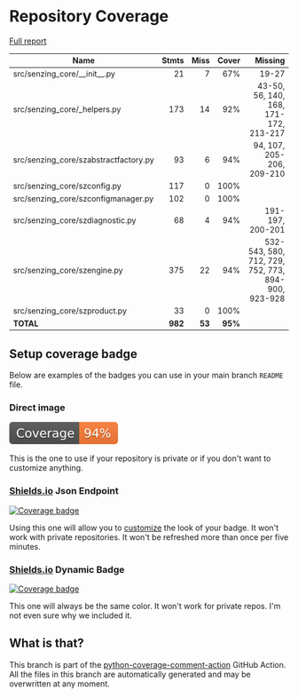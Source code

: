 # Repository Coverage

[Full report](https://htmlpreview.github.io/?https://github.com/senzing-garage/sz-sdk-python-core/blob/python-coverage-comment-action-data/htmlcov/index.html)

| Name                                   |    Stmts |     Miss |   Cover |   Missing |
|--------------------------------------- | -------: | -------: | ------: | --------: |
| src/senzing\_core/\_\_init\_\_.py      |       21 |        7 |     67% |     19-27 |
| src/senzing\_core/\_helpers.py         |      173 |       14 |     92% |43-50, 56, 140, 168, 171-172, 213-217 |
| src/senzing\_core/szabstractfactory.py |       93 |        6 |     94% |94, 107, 205-206, 209-210 |
| src/senzing\_core/szconfig.py          |      117 |        0 |    100% |           |
| src/senzing\_core/szconfigmanager.py   |      102 |        0 |    100% |           |
| src/senzing\_core/szdiagnostic.py      |       68 |        4 |     94% |191-197, 200-201 |
| src/senzing\_core/szengine.py          |      375 |       22 |     94% |532-543, 580, 712, 729, 752, 773, 894-900, 923-928 |
| src/senzing\_core/szproduct.py         |       33 |        0 |    100% |           |
|                              **TOTAL** |  **982** |   **53** | **95%** |           |


## Setup coverage badge

Below are examples of the badges you can use in your main branch `README` file.

### Direct image

[![Coverage badge](https://raw.githubusercontent.com/senzing-garage/sz-sdk-python-core/python-coverage-comment-action-data/badge.svg)](https://htmlpreview.github.io/?https://github.com/senzing-garage/sz-sdk-python-core/blob/python-coverage-comment-action-data/htmlcov/index.html)

This is the one to use if your repository is private or if you don't want to customize anything.

### [Shields.io](https://shields.io) Json Endpoint

[![Coverage badge](https://img.shields.io/endpoint?url=https://raw.githubusercontent.com/senzing-garage/sz-sdk-python-core/python-coverage-comment-action-data/endpoint.json)](https://htmlpreview.github.io/?https://github.com/senzing-garage/sz-sdk-python-core/blob/python-coverage-comment-action-data/htmlcov/index.html)

Using this one will allow you to [customize](https://shields.io/endpoint) the look of your badge.
It won't work with private repositories. It won't be refreshed more than once per five minutes.

### [Shields.io](https://shields.io) Dynamic Badge

[![Coverage badge](https://img.shields.io/badge/dynamic/json?color=brightgreen&label=coverage&query=%24.message&url=https%3A%2F%2Fraw.githubusercontent.com%2Fsenzing-garage%2Fsz-sdk-python-core%2Fpython-coverage-comment-action-data%2Fendpoint.json)](https://htmlpreview.github.io/?https://github.com/senzing-garage/sz-sdk-python-core/blob/python-coverage-comment-action-data/htmlcov/index.html)

This one will always be the same color. It won't work for private repos. I'm not even sure why we included it.

## What is that?

This branch is part of the
[python-coverage-comment-action](https://github.com/marketplace/actions/python-coverage-comment)
GitHub Action. All the files in this branch are automatically generated and may be
overwritten at any moment.